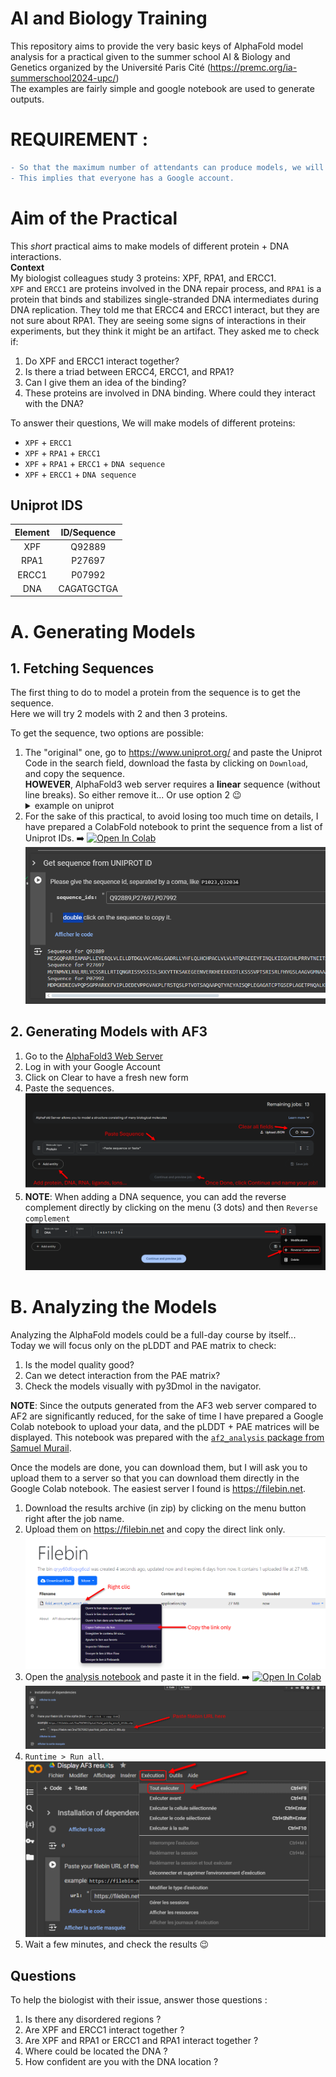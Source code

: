 AI and Biology Training
=======================
This repository aims to provide the very basic keys of AlphaFold model analysis for a practical given to the summer school AI & Biology and Genetics organized by the Université Paris Cité (https://premc.org/ia-summerschool2024-upc/)  
The examples are fairly simple and google notebook are used to generate outputs.

# REQUIREMENT : 

```diff
- So that the maximum number of attendants can produce models, we will use the AlphaFold 3 Google web server: https://golgi.sandbox.google.com.  
- This implies that everyone has a Google account.
```

# Aim of the Practical
This *short* practical aims to make models of different protein + DNA interactions.  
**Context**  
My biologist colleagues study 3 proteins: XPF, RPA1, and ERCC1.  
`XPF` and `ERCC1` are proteins involved in the DNA repair process, and `RPA1` is a protein that binds and stabilizes single-stranded DNA intermediates during DNA replication.
They told me that ERCC4 and ERCC1 interact, but they are not sure about RPA1. They are seeing some signs of interactions in their experiments, but they think it might be an artifact. They asked me to check if:  
1. Do XPF and ERCC1 interact together? 
2. Is there a triad between ERCC4, ERCC1, and RPA1? 
3. Can I give them an idea of the binding? 
4. These proteins are involved in DNA binding. Where could they interact with the DNA?
 
To answer their questions, We will make models of different proteins: 
- `XPF` + `ERCC1`
- `XPF` + `RPA1` + `ERCC1`
- `XPF` + `RPA1` + `ERCC1` + `DNA sequence`
- `XPF` + `ERCC1` + `DNA sequence`

## Uniprot IDS

**Element**|**ID/Sequence**
:-----:|:-----:
XPF|Q92889
RPA1|P27697
ERCC1|P07992
DNA|CAGATGCTGA

# A. Generating Models
## 1. Fetching Sequences

The first thing to do to model a protein from the sequence is to get the sequence.  
Here we will try 2 models with 2 and then 3 proteins.

To get the sequence, two options are possible: 
1. The "original" one, go to https://www.uniprot.org/ and paste the Uniprot Code in the search field, download the fasta by clicking on `Download`, and copy the sequence.  
**HOWEVER**, AlphaFold3 web server requires a **linear** sequence (without line breaks). So either remove it... Or use option 2 😉 <details close> <summary>example on uniprot</summary> 
  ![alt text](imgs/uniprot_download.png) </details>
2. For the sake of this practical, to avoid losing too much time on details, I have prepared a ColabFold notebook to print the sequence from a list of Uniprot IDs. ➡️ <a target="_blank" href="https://colab.research.google.com/github/tubiana/practicals_AI-biology-genetics/blob/main/Get_sequence_for_AF3.ipynb"><img src="https://colab.research.google.com/assets/colab-badge.svg" alt="Open In Colab"/></a>
   ![alt text](imgs/colab_get_sequence.png)

## 2. Generating Models with AF3
1. Go to the [AlphaFold3 Web Server](https://golgi.sandbox.google.com)
2. Log in with your Google Account
3. Click on Clear to have a fresh new form
4. Paste the sequences.  
![alt text](imgs/af3_server.png)
5. **NOTE**: When adding a DNA sequence, you can add the reverse complement directly by clicking on the menu (3 dots) and then `Reverse complement`  
![alt text](imgs/af3_server_DNA_reverse.png)

# B. Analyzing the Models

Analyzing the AlphaFold models could be a full-day course by itself...  
Today we will focus only on the pLDDT and PAE matrix to check: 
1. Is the model quality good? 
2. Can we detect interaction from the PAE matrix? 
3. Check the models visually with py3Dmol in the navigator. 

**NOTE**: Since the outputs generated from the AF3 web server compared to AF2 are significantly reduced, for the sake of time I have prepared a Google Colab notebook to upload your data, and the pLDDT + PAE matrices will be displayed. This notebook was prepared with the [`af2_analysis` package from Samuel Murail](https://github.com/samuelmurail/af2_analysis).

Once the models are done, you can download them, but I will ask you to upload them to a server so that you can download them directly in the Google Colab notebook. The easiest server I found is https://filebin.net. 
1. Download the results archive (in zip) by clicking on the menu button right after the job name.
2. Upload them on https://filebin.net and copy the direct link only.  
![alt text](imgs/filebin_tuto.png)
3. Open the [analysis notebook](https://colab.research.google.com/github/tubiana/practicals_AI-biology-genetics/blob/main/Display_AF3_results.ipynb) and paste it in the field. ➡️ <a target="_blank" href="https://colab.research.google.com/github/tubiana/practicals_AI-biology-genetics/blob/main/Display_AF3_results.ipynb"><img src="https://colab.research.google.com/assets/colab-badge.svg" alt="Open In Colab"/> </a>  
![alt text](imgs/colab_analysis_pastelink.png)
4. `Runtime > Run all`.  
![alt text](imgs/colab_analysis_runall.png)
5. Wait a few minutes, and check the results 😉


## Questions
To help the biologist with their issue, answer those questions : 
1. Is there any disordered regions ?
2. Are XPF and ERCC1 interact together ?
3. Are XPF and RPA1 or ERCC1 and RPA1 interact together ?
4. Where could be located the DNA ?
5. How confident are you with the DNA location ?








